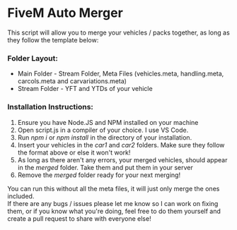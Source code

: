 # FiveM Auto Merger
This script will allow you to merge your vehicles / packs together, as long as they follow the template below:

### Folder Layout:
- Main Folder - Stream Folder, Meta Files (vehicles.meta, handling.meta, carcols.meta and carvariations.meta)
- Stream Folder - YFT and YTDs of your vehicle

 ### Installation Instructions:
 1. Ensure you have Node.JS and NPM installed on your machine
 2. Open script.js in a compiler of your choice. I use VS Code.
 3. Run *npm i* or *npm install* in the directory of your installation.
 4. Insert your vehicles in the *car1* and *car2* folders. Make sure they follow the format above or else it won't work!
 5. As long as there aren't any errors, your merged vehicles, should appear in the *merged* folder. Take them and put them in your server
 6. Remove the *merged* folder ready for your next merging!

You can run this without all the meta files, it will just only merge the ones included.\
If there are any bugs / issues please let me know so I can work on fixing them, or if you know what you're doing, feel free to do them yourself and create a pull request to share with everyone else!
